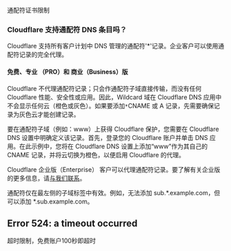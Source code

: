 通配符证书限制

### Cloudflare 支持通配符 DNS 条目吗？

Cloudflare 支持所有客户计划中 DNS 管理的通配符'*'记录。企业客户可以使用通配符记录的完全代理。

#### 免费、专业 （PRO）和 商业（Business）版

Cloudflare 不代理通配符记录；只会作通配符子域直接传输，而没有任何 Cloudflare 性能、安全性或应用。因此，Wildcard 域在 Cloudflare DNS 应用中不会显示任何云（橙色或灰色）。如果要添加`*`CNAME 或 A 记录，先需要确保记录为灰色云才能创建记录。

要在通配符子域（例如：www）上获得 Cloudflare 保护，您需要在 Cloudflare DNS 设置中明确定义该记录。首先，登录您的 Cloudflare 账户并单击 DNS 应用。在此示例中，您将在 Cloudflare DNS 设置上添加“www”作为其自己的 CNAME 记录，并将云切换为橙色，以便启用 Cloudflare 的代理。

Cloudflare 企业版（Enterprise） 客户可以代理通配符记录。要了解有关企业版的更多信息，请[与我们联系](https://www.cloudflare.com/enterprise-service-request)。

通配符仅在最左侧的子域标签中有效。例如，无法添加 sub.*.example.com，但可以添加 *.sub.example.com。



## Error 524: a timeout occurred

超时限制，免费账户100秒即超时



